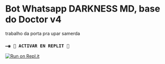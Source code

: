 # Bot Whatsapp DARKNESS MD, base do Doctor v4
trabalho da porta pra upar samerda
### `—◉ 🌌 ACTIVAR EN REPLIT 🌌`

[![Run on Repl.it](https://repl.it/badge/github/MagoInterior/Bot-replit)](https://repl.it/github/MagoInterior/Bot-replit) 
